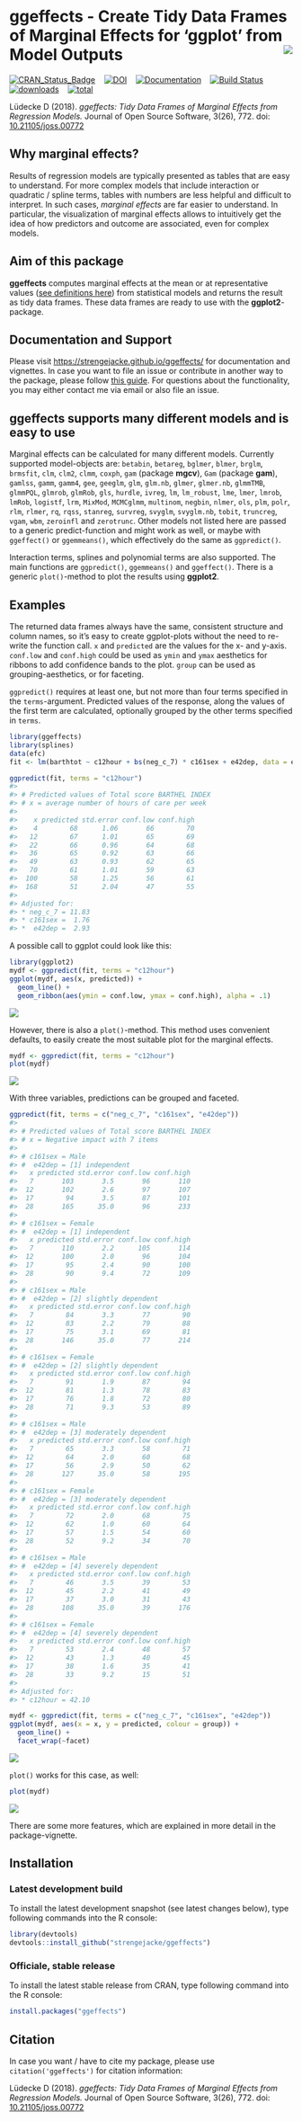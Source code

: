 
# ggeffects - Create Tidy Data Frames of Marginal Effects for ‘ggplot’ from Model Outputs <img src="man/figures/logo.png" align="right" />

[![CRAN\_Status\_Badge](http://www.r-pkg.org/badges/version/ggeffects)](https://cran.r-project.org/package=ggeffects)
  
[![DOI](http://joss.theoj.org/papers/10.21105/joss.00772/status.svg)](https://doi.org/10.21105/joss.00772)
  
[![Documentation](https://img.shields.io/badge/documentation-ggeffects-orange.svg?colorB=E91E63)](https://strengejacke.github.io/ggeffects/)
   [![Build
Status](https://travis-ci.org/strengejacke/ggeffects.svg?branch=master)](https://travis-ci.org/strengejacke/ggeffects.svg)
  
[![downloads](http://cranlogs.r-pkg.org/badges/ggeffects)](http://cranlogs.r-pkg.org/)
  
[![total](http://cranlogs.r-pkg.org/badges/grand-total/ggeffects)](http://cranlogs.r-pkg.org/)

Lüdecke D (2018). *ggeffects: Tidy Data Frames of Marginal Effects from
Regression Models.* Journal of Open Source Software, 3(26), 772. doi:
[10.21105/joss.00772](https://doi.org/10.21105/joss.00772)

## Why marginal effects?

Results of regression models are typically presented as tables that are
easy to understand. For more complex models that include interaction or
quadratic / spline terms, tables with numbers are less helpful and
difficult to interpret. In such cases, *marginal effects* are far easier
to understand. In particular, the visualization of marginal effects
allows to intuitively get the idea of how predictors and outcome are
associated, even for complex models.

## Aim of this package

**ggeffects** computes marginal effects at the mean or at representative
values ([see definitions
here](https://stats.stackexchange.com/tags/marginal-effect/info)) from
statistical models and returns the result as tidy data frames. These
data frames are ready to use with the **ggplot2**-package.

## Documentation and Support

Please visit <https://strengejacke.github.io/ggeffects/> for
documentation and vignettes. In case you want to file an issue or
contribute in another way to the package, please follow [this
guide](https://github.com/strengejacke/ggeffects/blob/master/.github/CONTRIBUTING.md).
For questions about the functionality, you may either contact me via
email or also file an issue.

## ggeffects supports many different models and is easy to use

Marginal effects can be calculated for many different models. Currently
supported model-objects are: `betabin`, `betareg`, `bglmer`, `blmer`,
`brglm`, `brmsfit`, `clm`, `clm2`, `clmm`, `coxph`, `gam` (package
**mgcv**), `Gam` (package **gam**), `gamlss`, `gamm`, `gamm4`, `gee`,
`geeglm`, `glm`, `glm.nb`, `glmer`, `glmer.nb`, `glmmTMB`, `glmmPQL`,
`glmrob`, `glmRob`, `gls`, `hurdle`, `ivreg`, `lm`, `lm_robust`, `lme`,
`lmer`, `lmrob`, `lmRob`, `logistf`, `lrm`, `MixMod`, `MCMCglmm`,
`multinom`, `negbin`, `nlmer`, `ols`, `plm`, `polr`, `rlm`, `rlmer`,
`rq`, `rqss`, `stanreg`, `survreg`, `svyglm`, `svyglm.nb`, `tobit`,
`truncreg`, `vgam`, `wbm`, `zeroinfl` and `zerotrunc`. Other models not
listed here are passed to a generic predict-function and might work as
well, or maybe with `ggeffect()` or `ggemmeans()`, which effectively do
the same as `ggpredict()`.

Interaction terms, splines and polynomial terms are also supported. The
main functions are `ggpredict()`, `ggemmeans()` and `ggeffect()`. There
is a generic `plot()`-method to plot the results using **ggplot2**.

## Examples

The returned data frames always have the same, consistent structure and
column names, so it’s easy to create ggplot-plots without the need to
re-write the function call. `x` and `predicted` are the values for the
x- and y-axis. `conf.low` and `conf.high` could be used as `ymin` and
`ymax` aesthetics for ribbons to add confidence bands to the plot.
`group` can be used as grouping-aesthetics, or for faceting.

`ggpredict()` requires at least one, but not more than four terms
specified in the `terms`-argument. Predicted values of the response,
along the values of the first term are calculated, optionally grouped by
the other terms specified in `terms`.

``` r
library(ggeffects)
library(splines)
data(efc)
fit <- lm(barthtot ~ c12hour + bs(neg_c_7) * c161sex + e42dep, data = efc)

ggpredict(fit, terms = "c12hour")
#> 
#> # Predicted values of Total score BARTHEL INDEX
#> # x = average number of hours of care per week
#> 
#>    x predicted std.error conf.low conf.high
#>    4        68      1.06       66        70
#>   12        67      1.01       65        69
#>   22        66      0.96       64        68
#>   36        65      0.92       63        66
#>   49        63      0.93       62        65
#>   70        61      1.01       59        63
#>  100        58      1.25       56        61
#>  168        51      2.04       47        55
#> 
#> Adjusted for:
#> * neg_c_7 = 11.83
#> * c161sex =  1.76
#> *  e42dep =  2.93
```

A possible call to ggplot could look like this:

``` r
library(ggplot2)
mydf <- ggpredict(fit, terms = "c12hour")
ggplot(mydf, aes(x, predicted)) +
  geom_line() +
  geom_ribbon(aes(ymin = conf.low, ymax = conf.high), alpha = .1)
```

![](man/figures/unnamed-chunk-3-1.png)<!-- -->

However, there is also a `plot()`-method. This method uses convenient
defaults, to easily create the most suitable plot for the marginal
effects.

``` r
mydf <- ggpredict(fit, terms = "c12hour")
plot(mydf)
```

![](man/figures/unnamed-chunk-4-1.png)<!-- -->

With three variables, predictions can be grouped and faceted.

``` r
ggpredict(fit, terms = c("neg_c_7", "c161sex", "e42dep"))
#> 
#> # Predicted values of Total score BARTHEL INDEX
#> # x = Negative impact with 7 items
#> 
#> # c161sex = Male
#> #  e42dep = [1] independent
#>   x predicted std.error conf.low conf.high
#>   7       103       3.5       96       110
#>  12       102       2.6       97       107
#>  17        94       3.5       87       101
#>  28       165      35.0       96       233
#> 
#> # c161sex = Female
#> #  e42dep = [1] independent
#>   x predicted std.error conf.low conf.high
#>   7       110       2.2      105       114
#>  12       100       2.0       96       104
#>  17        95       2.4       90       100
#>  28        90       9.4       72       109
#> 
#> # c161sex = Male
#> #  e42dep = [2] slightly dependent
#>   x predicted std.error conf.low conf.high
#>   7        84       3.3       77        90
#>  12        83       2.2       79        88
#>  17        75       3.1       69        81
#>  28       146      35.0       77       214
#> 
#> # c161sex = Female
#> #  e42dep = [2] slightly dependent
#>   x predicted std.error conf.low conf.high
#>   7        91       1.9       87        94
#>  12        81       1.3       78        83
#>  17        76       1.8       72        80
#>  28        71       9.3       53        89
#> 
#> # c161sex = Male
#> #  e42dep = [3] moderately dependent
#>   x predicted std.error conf.low conf.high
#>   7        65       3.3       58        71
#>  12        64       2.0       60        68
#>  17        56       2.9       50        62
#>  28       127      35.0       58       195
#> 
#> # c161sex = Female
#> #  e42dep = [3] moderately dependent
#>   x predicted std.error conf.low conf.high
#>   7        72       2.0       68        75
#>  12        62       1.0       60        64
#>  17        57       1.5       54        60
#>  28        52       9.2       34        70
#> 
#> # c161sex = Male
#> #  e42dep = [4] severely dependent
#>   x predicted std.error conf.low conf.high
#>   7        46       3.5       39        53
#>  12        45       2.2       41        49
#>  17        37       3.0       31        43
#>  28       108      35.0       39       176
#> 
#> # c161sex = Female
#> #  e42dep = [4] severely dependent
#>   x predicted std.error conf.low conf.high
#>   7        53       2.4       48        57
#>  12        43       1.3       40        45
#>  17        38       1.6       35        41
#>  28        33       9.2       15        51
#> 
#> Adjusted for:
#> * c12hour = 42.10

mydf <- ggpredict(fit, terms = c("neg_c_7", "c161sex", "e42dep"))
ggplot(mydf, aes(x = x, y = predicted, colour = group)) +
  geom_line() +
  facet_wrap(~facet)
```

![](man/figures/unnamed-chunk-5-1.png)<!-- -->

`plot()` works for this case, as well:

``` r
plot(mydf)
```

![](man/figures/unnamed-chunk-6-1.png)<!-- -->

There are some more features, which are explained in more detail in the
package-vignette.

## Installation

### Latest development build

To install the latest development snapshot (see latest changes below),
type following commands into the R console:

``` r
library(devtools)
devtools::install_github("strengejacke/ggeffects")
```

### Officiale, stable release

To install the latest stable release from CRAN, type following command
into the R console:

``` r
install.packages("ggeffects")
```

## Citation

In case you want / have to cite my package, please use
`citation('ggeffects')` for citation information:

Lüdecke D (2018). *ggeffects: Tidy Data Frames of Marginal Effects from
Regression Models.* Journal of Open Source Software, 3(26), 772. doi:
[10.21105/joss.00772](https://doi.org/10.21105/joss.00772)
